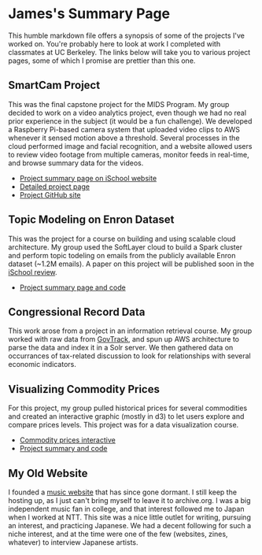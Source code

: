 # James's Summary Page

This humble markdown file offers a synopsis of some of the projects I've worked on. You're probably here to look at work I completed with classmates at UC Berkeley. The links below will take you to various project pages, some of which I promise are prettier than this one.

## SmartCam Project

This was the final capstone project for the MIDS Program. My group decided to work on a video analytics project, even though we had no real prior experience in the subject (it would be a fun challenge). We developed a Raspberry Pi-based camera system that uploaded video clips to AWS whenever it sensed motion above a threshold. Several processes in the cloud performed image and facial recognition, and a website allowed users to review video footage from multiple cameras, monitor feeds in real-time, and browse summary data for the videos.
* [Project summary page on iSchool website](https://www.ischool.berkeley.edu/projects/2016/smartcam)
* [Detailed project page](http://smart-cam.github.io/)
* [Project GitHub site](https://github.com/smart-cam/smart-cam)


## Topic Modeling on Enron Dataset

This was the project for a course on building and using scalable cloud architecture. My group used the SoftLayer cloud to build a Spark cluster and perform topic todeling on emails from the publicly available Enron dataset (~1.2M emails). A paper on this project will be published soon in the [iSchool review](http://ischoolreview.com/iSR_Grav/).
* [Project summary page and code](https://github.com/rmchamberlain/w251-project)


## Congressional Record Data

This work arose from a project in an information retrieval course. My group worked with raw data from [GovTrack](https://www.govtrack.us/developers/data), and spun up AWS architecture to parse the data and index it in a Solr server. We then gathered data on occurrances of tax-related discussion to look for relationships with several economic indicators.


## Visualizing Commodity Prices

For this project, my group pulled historical prices for several commodities and created an interactive graphic (mostly in d3) to let users explore and compare prices levels. This project was for a data visualization course.
* [Commodity prices interactive](http://younghak-jang.github.io)
* [Project summary and code](https://github.com/younghak-jang/younghak-jang.github.io)


## My Old Website

I founded a [music website](http://keikaku.net) that has since gone dormant. I still keep the hosting up, as I just can't bring myself to leave it to archive.org. I was a big independent music fan in college, and that interest followed me to Japan when I worked at NTT. This site was a nice little outlet for writing, pursuing an interest, and practicing Japanese. We had a decent following for such a niche interest, and at the time were one of the few (websites, zines, whatever) to interview Japanese artists.
